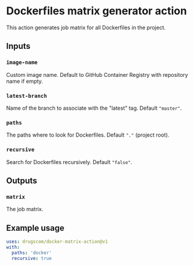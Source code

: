 # Dockerfiles matrix generator action

This action generates job matrix for all Dockerfiles in the project.

## Inputs

### `image-name`

Custom image name. Default to GitHub Container Registry with repository name if empty.

### `latest-branch`

Name of the branch to associate with the "latest" tag. Default `"master"`.

### `paths`

The paths where to look for Dockerfiles. Default `"."` (project root).

### `recursive`

Search for Dockerfiles recursively. Default `"false"`.

## Outputs

### `matrix`

The job matrix.

## Example usage

```yaml
uses: drugscom/docker-matrix-action@v1
with:
  paths: 'docker'
  recursive: true
```